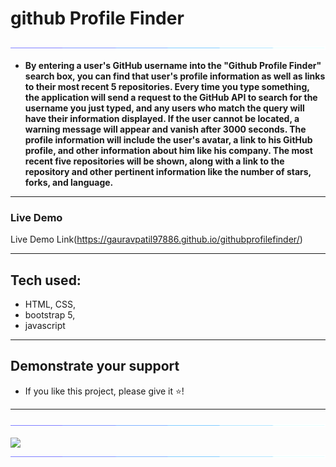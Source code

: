# github Profile Finder

<img src="https://github.com/gauravpatil97886/gauravpatil97886/blob/main/gaurav_gif/Line.gif"/>

- **By entering a user's GitHub username into the "Github Profile Finder" search box, you can find that user's profile information as well as links to their most recent 5 repositories. Every time you type something, the application will send a request to the GitHub API to search for the username you just typed, and any users who match the query will have their information displayed. If the user cannot be located, a warning message will appear and vanish after 3000 seconds. The profile information will include the user's avatar, a link to his GitHub profile, and other information about him like his company. The most recent five repositories will be shown, along with a link to the repository and other pertinent information like the number of stars, forks, and language.**

-----------------
### Live Demo
Live Demo Link(https://gauravpatil97886.github.io/githubprofilefinder/)

-----------------------

## Tech used:

- HTML, CSS,
- bootstrap 5,
- javascript

--------------------------

## Demonstrate your support
- If you like this project, please give it ⭐️!

--------------------------

<img src="https://github.com/gauravpatil97886/gauravpatil97886/blob/main/gaurav_gif/Line.gif"/>


![](https://github.com/gauravpatil97886/githubprofilefinder.github.io/blob/main/img/github%20profiule.jpg)
<img src="https://github.com/gauravpatil97886/gauravpatil97886/blob/main/gaurav_gif/Line.gif"/>

